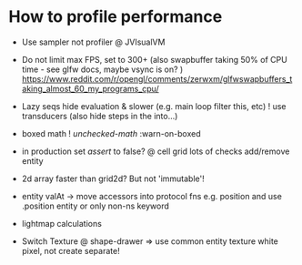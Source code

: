 # How to profile performance

* Use sampler not profiler @ JVIsualVM
* Do not limit max FPS, set to 300+
    (also swapbuffer taking 50% of CPU time - see glfw docs, maybe vsync is on? )
    https://www.reddit.com/r/opengl/comments/zerwxm/glfwswapbuffers_taking_almost_60_my_programs_cpu/
* Lazy seqs hide evaluation & slower (e.g. main loop filter this, etc) ! use transducers (also hide steps in the into...)
* boxed math ! *unchecked-math* :warn-on-boxed
* in production set *assert* to false? @ cell grid lots of checks add/remove entity
* 2d array faster than grid2d? But not 'immutable'!
* entity valAt → move accessors into protocol fns e.g. position and use .position entity or only non-ns keyword
* lightmap calculations

* Switch Texture @ shape-drawer => use common entity texture white pixel, not create separate!
